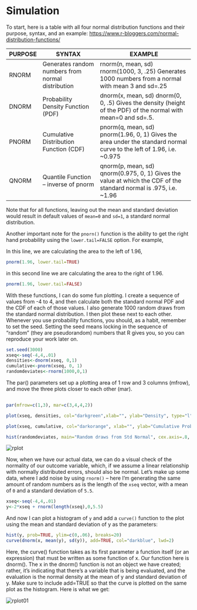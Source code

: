 Simulation
=================

To start, here is a table with all four normal distribution functions and their purpose, syntax, and an example:
https://www.r-bloggers.com/normal-distribution-functions/

| PURPOSE  |  SYNTAX |  EXAMPLE |  
|----------|---------|----------|
|RNORM	   |Generates random numbers from normal distribution	|rnorm(n, mean, sd)	rnorm(1000, 3, .25) Generates 1000 numbers from a normal with mean 3 and sd=.25 |
|DNORM	   |Probability Density Function (PDF)	|dnorm(x, mean, sd)	dnorm(0, 0, .5) Gives the density (height of the PDF) of the normal with mean=0 and sd=.5. |
|PNORM	   |Cumulative Distribution Function (CDF)	|pnorm(q, mean, sd)	pnorm(1.96, 0, 1) Gives the area under the standard normal curve to the left of 1.96, i.e. ~0.975 |
|QNORM	   |Quantile Function – inverse of pnorm	|qnorm(p, mean, sd)	qnorm(0.975, 0, 1) Gives the value at which the CDF of the standard normal is .975, i.e. ~1.96 |


Note that for all functions, leaving out the mean and standard deviation would result in default values of `mean=0` and `sd=1`, a standard normal distribution.

Another important note for the `pnorn()` function is the ability to get the right hand probability using the `lower.tail=FALSE` option.  For example,



In this line, we are calculating the area to the left of 1.96, 
```r
pnorm(1.96, lower.tail=TRUE)
```

in this second line we are calculating the area to the right of 1.96.
```r
pnorm(1.96, lower.tail=FALSE)
```

With these functions, I can do some fun plotting. I create a sequence of values from -4 to 4, and then calculate both the standard normal PDF and the CDF of each of those values.  I also generate 1000 random draws from the standard normal distribution. I then plot these next to each other. Whenever you use probability functions, you should, as a habit, remember to set the seed. Setting the seed means locking in the sequence of “random” (they are pseudorandom) numbers that R gives you, so you can reproduce your work later on.

```r
set.seed(3000)
xseq<-seq(-4,4,.01)
densities<-dnorm(xseq, 0,1)
cumulative<-pnorm(xseq, 0, 1)
randomdeviates<-rnorm(1000,0,1)
```

The par() parameters set up a plotting area of 1 row and 3 columns (mfrow), and move the three plots closer to each other (mar).

```r
 
par(mfrow=c(1,3), mar=c(3,4,4,2))

plot(xseq, densities, col="darkgreen",xlab="", ylab="Density", type="l",lwd=2, cex=2, main="PDF of Standard Normal", cex.axis=.8)

plot(xseq, cumulative, col="darkorange", xlab="", ylab="Cumulative Probability",type="l",lwd=2, cex=2, main="CDF of Standard Normal", cex.axis=.8)

hist(randomdeviates, main="Random draws from Std Normal", cex.axis=.8, xlim=c(-4,4))

```
![rplot](https://user-images.githubusercontent.com/5162499/27052556-a2af385e-4f7f-11e7-84a4-d125aa056aae.png)


Now, when we have our actual data, we can do a visual check of the normality of our outcome variable, which, if we assume a linear relationship with normally distributed errors, should also be normal. Let’s make up some data, where I add noise by using `rnorm()` – here I’m generating the same amount of random numbers as is the length of the `xseq` vector, with a mean of `0` and a standard deviation of `5.5`.

```r
xseq<-seq(-4,4,.01)
y<-2*xseq + rnorm(length(xseq),0,5.5)
```

And now I can plot a histogram of `y` and add a `curve()` function to the plot using the mean and standard deviation of y as the parameters:

```r
hist(y, prob=TRUE, ylim=c(0,.06), breaks=20)
curve(dnorm(x, mean(y), sd(y)), add=TRUE, col="darkblue", lwd=2)
```

Here, the curve() function takes as its first parameter a function itself (or an expression) that must be written as some function of x.  Our function here is dnorm(). The x in the dnorm() function is not an object we have created; rather, it’s indicating that there’s a variable that is being evaluated, and the evaluation is the normal density at the mean of y and standard deviation of y. Make sure to include add=TRUE so that the curve is plotted on the same plot as the histogram.  Here is what we get:


![rplot01](https://user-images.githubusercontent.com/5162499/27052704-21c6e614-4f80-11e7-9159-35b73f55f80f.png)


